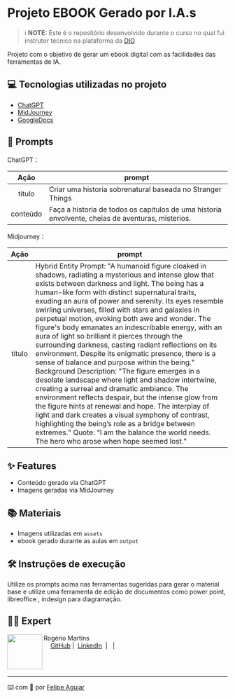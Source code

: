 
# Projeto EBOOK Gerado por I.A.s


 > ℹ️ **NOTE:** Este é o repositório desenvolvido durante o curso no qual fui instrutor técnico na plataforma da [DIO](https://dio.me)

Projeto com o objetivo de gerar um ebook digital com as facilidades das ferramentas de IA.

## 💻 Tecnologias utilizadas no projeto

- [ChatGPT](https://chat.openai.com/) 
- [MidJourney](https://www.midjourney.com/app/)
- [GoogleDocs](https://docs.google.com)

## 🧠 Prompts


ChatGPT：

|   Ação   | prompt                                                                                                                                                                                                                                                                         |
| :------: | ------------------------------------------------------------------------------------------------------------------------------------------------------------------------------------------------------------------------------------------------------------------------------ |
|  título  | Criar uma historia sobrenatural baseada no Stranger Things|
| conteúdo | Faça a historia de todos os capitulos de uma historia envolvente, cheias de aventuras, misterios.|


Midjourney：

|  Ação  | prompt                                                                                 |
| :----: | -------------------------------------------------------------------------------------- |
| título | Hybrid Entity Prompt: "A humanoid figure cloaked in shadows, radiating a mysterious and intense glow that exists between darkness and light. The being has a human-like form with distinct supernatural traits, exuding an aura of power and serenity. Its eyes resemble swirling universes, filled with stars and galaxies in perpetual motion, evoking both awe and wonder. The figure's body emanates an indescribable energy, with an aura of light so brilliant it pierces through the surrounding darkness, casting radiant reflections on its environment. Despite its enigmatic presence, there is a sense of balance and purpose within the being." Background Description: "The figure emerges in a desolate landscape where light and shadow intertwine, creating a surreal and dramatic ambiance. The environment reflects despair, but the intense glow from the figure hints at renewal and hope. The interplay of light and dark creates a visual symphony of contrast, highlighting the being’s role as a bridge between extremes." Quote: “I am the balance the world needs. The hero who arose when hope seemed lost.” |

## ✨ Features

- Conteúdo gerado via ChatGPT
- Imagens geradas via MidJourney

## 📚 Materiais

- Imagens utilizadas em `assets`
- ebook gerado durante as aulas em `output`

## 🛠️ Instruções de execução

Utilize os prompts acima nas ferramentas sugeridas para gerar o material base e utilize uma ferramenta de edição de documentos como power point, libreoffice , indesign para diagramação.

## 👨‍💻 Expert

<p>
    <img 
      align=left 
      margin=10 
      width=80 
      src="https://avatars.githubusercontent.com/u/142454201?s=400&u=19dbc9429e1185bb54a70a9f3cb5f4dcf3aa1c08&v=4"
    />
    <p>Rogério Martins<br>
    &nbsp&nbsp&nbsp
    <a href="https://github.com/rmartinspro2023">
    GitHub</a>&nbsp;|&nbsp;
    <a href="www.linkedin.com/in/
rogeriomartins2023">LinkedIn</a>
&nbsp;|&nbsp;
&nbsp;|&nbsp;</p>
</p>
<br/><br/>
<p>

---

⌨️ com 💜 por [Felipe Aguiar](https://github.com/felipeAguiarCode)
